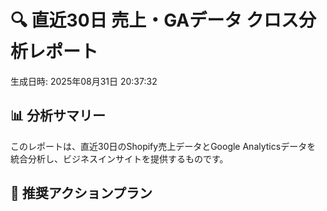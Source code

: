 # 🔍 直近30日 売上・GAデータ クロス分析レポート
生成日時: 2025年08月31日 20:37:32

## 📊 分析サマリー

このレポートは、直近30日のShopify売上データとGoogle Analyticsデータを
統合分析し、ビジネスインサイトを提供するものです。

## 🚀 推奨アクションプラン

